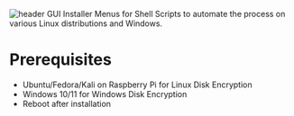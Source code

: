 ![header](https://github.com/user-attachments/assets/5dc00add-e286-4d6b-a51c-e7e5ae564bbc)
GUI Installer Menus for Shell Scripts to automate the process on various Linux distributions and Windows.

# Prerequisites
- Ubuntu/Fedora/Kali on Raspberry Pi for Linux Disk Encryption
- Windows 10/11 for Windows Disk Encryption
- Reboot after installation
